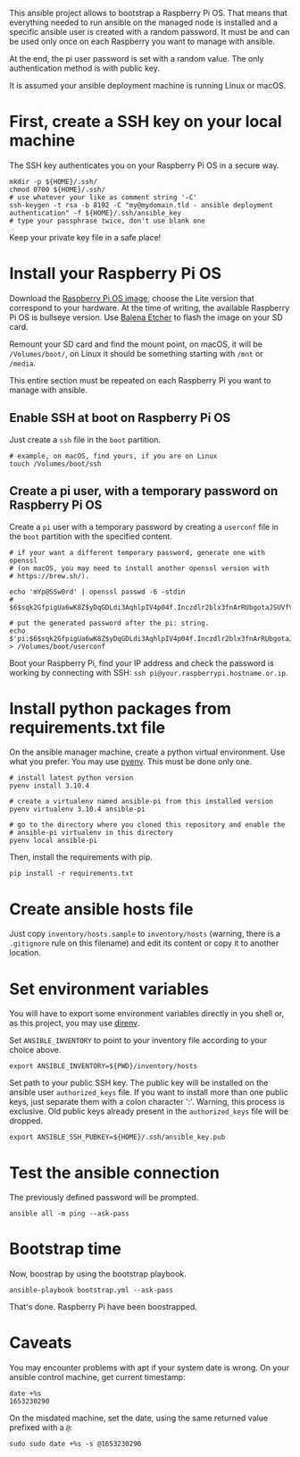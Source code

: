 This ansible project allows to bootstrap a Raspberry Pi OS. That means that
everything needed to run ansible on the managed node is installed and a
specific ansible user is created with a random password. It must be and can be
used only once on each Raspberry you want to manage with ansible.

At the end, the pi user password is set with a random value. The only
authentication method is with public key.

It is assumed your ansible deployment machine is running Linux or macOS.

# First, create a SSH key on your local machine

The SSH key authenticates you on your Raspberry Pi OS in a secure way.

    mkdir -p ${HOME}/.ssh/
    chmod 0700 ${HOME}/.ssh/
    # use whatever your like as comment string '-C'
    ssh-keygen -t rsa -b 8192 -C "my@mydomain.tld - ansible deployment authentication" -f ${HOME}/.ssh/ansible_key
    # type your passphrase twice, don't use blank one

Keep your private key file in a safe place!

# Install your Raspberry Pi OS

Download the [Raspberry Pi OS
image](https://www.raspberrypi.com/software/operating-systems/), choose the
Lite version that correspond to your hardware. At the time of writing, the
available Raspberry Pi OS is bullseye version. Use [Balena
Etcher](https://www.balena.io/etcher/) to flash the image on your SD card.

Remount your SD card and find the mount point, on macOS, it will be
`/Volumes/boot/`, on Linux it should be something starting with `/mnt` or
`/media`.

This entire section must be repeated on each Raspberry Pi you want to manage
with ansible.

## Enable SSH at boot on Raspberry Pi OS

Just create a `ssh` file in the `boot` partition.

    # example, on macOS, find yours, if you are on Linux
    touch /Volumes/boot/ssh

## Create a pi user, with a temporary password on Raspberry Pi OS

Create a `pi` user with a temporary password by creating a `userconf` file in
the `boot` partition with the specified content.

    # if your want a different temporary password, generate one with openssl
    # (on macOS, you may need to install another openssl version with
    # https://brew.sh/).

    echo 'mYp@SSw0rd' | openssl passwd -6 -stdin
    # $6$sqk2GfpigUa6wK8Z$yDqGDLdi3AqhlpIV4p04f.Inczdlr2blx3fnArRUbgotaJSUVfVkhuJv0988hII8j/mk1IqvChPEukFHZtd4j.

    # put the generated password after the pi: string.
    echo $'pi:$6$sqk2GfpigUa6wK8Z$yDqGDLdi3AqhlpIV4p04f.Inczdlr2blx3fnArRUbgotaJSUVfVkhuJv0988hII8j/mk1IqvChPEukFHZtd4j.' > /Volumes/boot/userconf

Boot your Raspberry Pi, find your IP address and check the password is working
by connecting with SSH: `ssh pi@your.raspberrypi.hostname.or.ip`.

# Install python packages from requirements.txt file

On the ansible manager machine, create a python virtual environment. Use what
you prefer. You may use [pyenv](https://github.com/pyenv/pyenv). This must be
done only one.

    # install latest python version
    pyenv install 3.10.4

    # create a virtualenv named ansible-pi from this installed version
    pyenv virtualenv 3.10.4 ansible-pi

    # go to the directory where you cloned this repository and enable the
    # ansible-pi virtualenv in this directory
    pyenv local ansible-pi

Then, install the requirements with pip.

    pip install -r requirements.txt

# Create ansible hosts file

Just copy `inventory/hosts.sample` to `inventory/hosts` (warning, there is a
`.gitignore` rule on this filename) and edit its content or copy it to another
location.

# Set environment variables

You will have to export some environment variables directly in you shell or, as
this project, you may use [direnv](https://github.com/direnv/direnv).

Set `ANSIBLE_INVENTORY` to point to your inventory file according to your
choice above.

    export ANSIBLE_INVENTORY=${PWD}/inventory/hosts

Set path to your public SSH key. The public key will be installed on the
ansible user `authorized_keys` file. If you want to install more than one
public keys, just separate them with a colon character ':'. Warning, this
process is exclusive. Old public keys already present in the `authorized_keys`
file will be dropped.

    export ANSIBLE_SSH_PUBKEY=${HOME}/.ssh/ansible_key.pub

# Test the ansible connection

The previously defined password will be prompted.

    ansible all -m ping --ask-pass

# Bootstrap time

Now, boostrap by using the bootstrap playbook.

    ansible-playbook bootstrap.yml --ask-pass

That's done. Raspberry Pi have been boostrapped.

# Caveats

You may encounter problems with apt if your system date is wrong.
On your ansible control machine, get current timestamp:

    date +%s
    1653230290

On the misdated machine, set the date, using the same returned value prefixed
with a `@`:

    sudo sudo date +%s -s @1653230290
